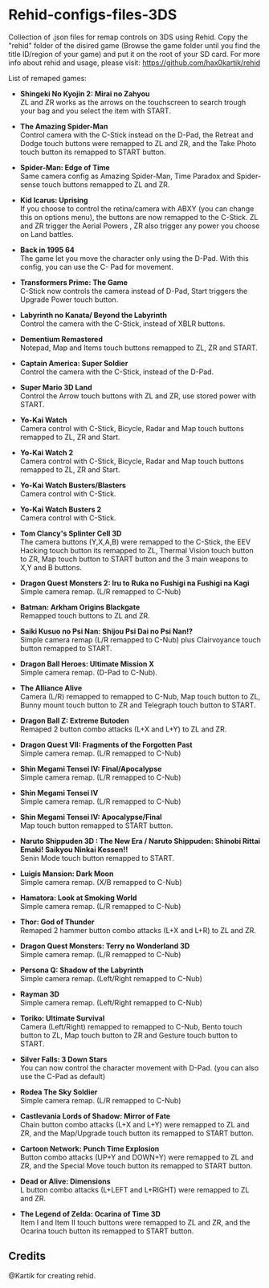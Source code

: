 # Rehid-configs-files-3DS
Collection of .json files for remap controls on 3DS using Rehid.
Copy the "rehid" folder of the disired game (Browse the game folder until you find the title ID/region of your game) and put it on the root of your SD card.
For more info about rehid and usage, please visit: https://github.com/hax0kartik/rehid

List of remaped games:

* **Shingeki No Kyojin 2: Mirai no Zahyou**  
 ZL and ZR works as the arrows on the touchscreen to search trough your bag and you select the item with START.
 
 * **The Amazing Spider-Man**  
 Control camera with the C-Stick instead on the D-Pad, the Retreat and Dodge touch buttons were remapped to ZL and ZR, and the Take Photo touch button its remapped to START button.
 
 * **Spider-Man: Edge of Time**  
 Same camera config as Amazing Spider-Man, Time Paradox and Spider-sense touch     buttons remapped to ZL and ZR.
 
 * **Kid Icarus: Uprising**  
 If you choose to control the retina/camera with ABXY (you can change this on options menu), the buttons are now remapped to the C-Stick. ZL and ZR trigger the Aerial Powers , ZR also trigger any power you choose on Land battles.
 
 * **Back in 1995 64**  
 The game let you move the character only using the D-Pad. With this config, you can use the C-     Pad for movement.
 
 * **Transformers Prime: The Game**  
 C-Stick now controls the camera instead of D-Pad, Start triggers the Upgrade Power touch button.
 
 * **Labyrinth no Kanata/ Beyond the Labyrinth**  
 Control the camera with the C-Stick, instead of XBLR buttons.
 
 * **Dementium Remastered**  
 Notepad, Map and Items touch buttons remapped to ZL, ZR and START.
 
 * **Captain America: Super Soldier**  
 Control the camera with the C-Stick, instead of the D-Pad.
 
 * **Super Mario 3D Land**  
 Control the Arrow touch buttons with ZL and ZR, use stored power with START.
 
 * **Yo-Kai Watch**  
 Camera control with C-Stick, Bicycle, Radar and Map touch buttons remapped to ZL, ZR and Start.
 
  * **Yo-Kai Watch 2**  
 Camera control with C-Stick, Bicycle, Radar and Map touch buttons remapped to ZL, ZR and Start.
 
 * **Yo-Kai Watch Busters/Blasters**  
 Camera control with C-Stick.
 
 * **Yo-Kai Watch Busters 2**  
 Camera control with C-Stick.
 
 * **Tom Clancy's Splinter Cell 3D**  
 The camera buttons (Y,X,A,B) were remapped to the C-Stick, the EEV Hacking touch button its       remapped to ZL, Thermal Vision touch button to ZR, Map touch button to START button and the 3     main weapons to X,Y and B buttons.
 
 * **Dragon Quest Monsters 2: Iru to Ruka no Fushigi na Fushigi na Kagi**  
 Simple camera remap. (L/R remapped to C-Nub)
 
 * **Batman: Arkham Origins Blackgate**  
 Remapped touch buttons to ZL and ZR.
 
 * **Saiki Kusuo no Psi Nan: Shijou Psi Dai no Psi Nan!?**  
 Simple camera remap (L/R remapped to C-Nub) plus Clairvoyance touch button remapped to START.
 
 * **Dragon Ball Heroes: Ultimate Mission X**  
 Simple camera remap. (D-Pad to C-Nub).
 
 * **The Alliance Alive**  
 Camera (L/R) remapped to remapped to C-Nub, Map touch button to ZL, Bunny mount touch button to ZR and Telegraph touch button to START.
 
 * **Dragon Ball Z: Extreme Butoden**  
 Remaped 2 button combo attacks (L+X and L+Y) to ZL and ZR.
 
 * **Dragon Quest VII: Fragments of the Forgotten Past**  
 Simple camera remap. (L/R remapped to C-Nub)
 
  * **Shin Megami Tensei IV: Final/Apocalypse**  
 Simple camera remap. (L/R remapped to C-Nub)
 
 * **Shin Megami Tensei IV**  
 Simple camera remap. (L/R remapped to C-Nub)
 
 * **Shin Megami Tensei IV: Apocalypse/Final**  
 Map touch button remapped to START button.
 
 * **Naruto Shippuden 3D : The New Era / Naruto Shippuden: Shinobi Rittai Emaki! Saikyou Ninkai Kessen!!**  
 Senin Mode touch button remapped to START.
 
 * **Luigis Mansion: Dark Moon**  
 Simple camera remap. (X/B remapped to C-Nub)
 
 * **Hamatora: Look at Smoking World**  
 Simple camera remap. (L/R remapped to C-Nub)
 
 * **Thor: God of Thunder**  
 Remaped 2 hammer button combo attacks (L+X and L+R) to ZL and ZR.
 
 * **Dragon Quest Monsters: Terry no Wonderland 3D**  
 Simple camera remap. (L/R remapped to C-Nub)
 
 * **Persona Q: Shadow of the Labyrinth**  
Simple camera remap. (Left/Right remapped to C-Nub)

* **Rayman 3D**  
Simple camera remap. (Left/Right remapped to C-Nub)
 
 * **Toriko: Ultimate Survival**  
 Camera (Left/Right) remapped to remapped to C-Nub, Bento touch button to ZL, Map touch button to ZR and Gesture touch button to START.
 
 * **Silver Falls: 3 Down Stars**  
 You can now control the character movement with D-Pad. (you can also use the C-Pad as default)
 
 * **Rodea The Sky Soldier**  
 Simple camera remap. (L/R remapped to C-Nub)
 
* **Castlevania Lords of Shadow: Mirror of Fate**  
 Chain button combo attacks (L+X and L+Y) were remapped to ZL and ZR, and the Map/Upgrade touch button its remapped to START button.
 
 * **Cartoon Network: Punch Time Explosion**  
 Button combo attacks (UP+Y and DOWN+Y) were remapped to ZL and ZR, and the Special Move touch button its remapped to START button.
 
 * **Dead or Alive: Dimensions**  
 L button combo attacks (L+LEFT and L+RIGHT) were remapped to ZL and ZR.
 
 * **The Legend of Zelda: Ocarina of Time 3D**  
 Item I and Item II touch buttons were remapped to ZL and ZR, and the Ocarina touch button its remapped to START button.
 
 
 ## Credits

@Kartik for creating rehid.
